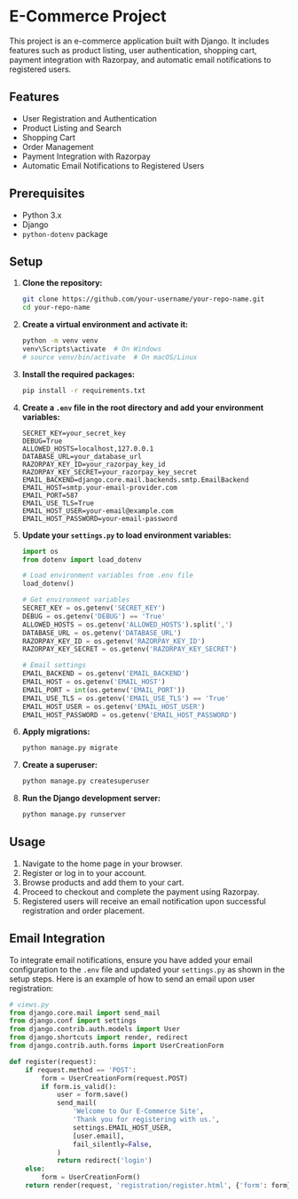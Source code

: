 # E-Commerce Project

This project is an e-commerce application built with Django. It includes features such as product listing, user authentication, shopping cart, payment integration with Razorpay, and automatic email notifications to registered users.

## Features

- User Registration and Authentication
- Product Listing and Search
- Shopping Cart
- Order Management
- Payment Integration with Razorpay
- Automatic Email Notifications to Registered Users

## Prerequisites

- Python 3.x
- Django
- `python-dotenv` package

## Setup

1. **Clone the repository:**

    ```sh
    git clone https://github.com/your-username/your-repo-name.git
    cd your-repo-name
    ```

2. **Create a virtual environment and activate it:**

    ```sh
    python -m venv venv
    venv\Scripts\activate  # On Windows
    # source venv/bin/activate  # On macOS/Linux
    ```

3. **Install the required packages:**

    ```sh
    pip install -r requirements.txt
    ```

4. **Create a `.env` file in the root directory and add your environment variables:**

    ```env
    SECRET_KEY=your_secret_key
    DEBUG=True
    ALLOWED_HOSTS=localhost,127.0.0.1
    DATABASE_URL=your_database_url
    RAZORPAY_KEY_ID=your_razorpay_key_id
    RAZORPAY_KEY_SECRET=your_razorpay_key_secret
    EMAIL_BACKEND=django.core.mail.backends.smtp.EmailBackend
    EMAIL_HOST=smtp.your-email-provider.com
    EMAIL_PORT=587
    EMAIL_USE_TLS=True
    EMAIL_HOST_USER=your-email@example.com
    EMAIL_HOST_PASSWORD=your-email-password
    ```

5. **Update your `settings.py` to load environment variables:**

    ```python
    import os
    from dotenv import load_dotenv

    # Load environment variables from .env file
    load_dotenv()

    # Get environment variables
    SECRET_KEY = os.getenv('SECRET_KEY')
    DEBUG = os.getenv('DEBUG') == 'True'
    ALLOWED_HOSTS = os.getenv('ALLOWED_HOSTS').split(',')
    DATABASE_URL = os.getenv('DATABASE_URL')
    RAZORPAY_KEY_ID = os.getenv('RAZORPAY_KEY_ID')
    RAZORPAY_KEY_SECRET = os.getenv('RAZORPAY_KEY_SECRET')

    # Email settings
    EMAIL_BACKEND = os.getenv('EMAIL_BACKEND')
    EMAIL_HOST = os.getenv('EMAIL_HOST')
    EMAIL_PORT = int(os.getenv('EMAIL_PORT'))
    EMAIL_USE_TLS = os.getenv('EMAIL_USE_TLS') == 'True'
    EMAIL_HOST_USER = os.getenv('EMAIL_HOST_USER')
    EMAIL_HOST_PASSWORD = os.getenv('EMAIL_HOST_PASSWORD')
    ```

6. **Apply migrations:**

    ```sh
    python manage.py migrate
    ```

7. **Create a superuser:**

    ```sh
    python manage.py createsuperuser
    ```

8. **Run the Django development server:**

    ```sh
    python manage.py runserver
    ```

## Usage

1. Navigate to the home page in your browser.
2. Register or log in to your account.
3. Browse products and add them to your cart.
4. Proceed to checkout and complete the payment using Razorpay.
5. Registered users will receive an email notification upon successful registration and order placement.

## Email Integration

To integrate email notifications, ensure you have added your email configuration to the `.env` file and updated your `settings.py` as shown in the setup steps. Here is an example of how to send an email upon user registration:

```python
# views.py
from django.core.mail import send_mail
from django.conf import settings
from django.contrib.auth.models import User
from django.shortcuts import render, redirect
from django.contrib.auth.forms import UserCreationForm

def register(request):
    if request.method == 'POST':
        form = UserCreationForm(request.POST)
        if form.is_valid():
            user = form.save()
            send_mail(
                'Welcome to Our E-Commerce Site',
                'Thank you for registering with us.',
                settings.EMAIL_HOST_USER,
                [user.email],
                fail_silently=False,
            )
            return redirect('login')
    else:
        form = UserCreationForm()
    return render(request, 'registration/register.html', {'form': form})
